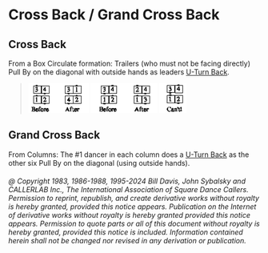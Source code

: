 
# Cross Back / Grand Cross Back

## Cross Back

From a Box Circulate formation: Trailers (who must not be facing directly) Pull By on
the diagonal with outside hands as leaders [ U-Turn Back](../b1/turn_back.md).

> 
> ![alt](cross_back_1a.png)
> ![alt](cross_back_1b.png)
> ![alt](cross_back_1c.png)
>

## Grand Cross Back

From Columns: The #1 dancer in each column does a
[U-Turn Back](../b1/turn_back.md) as the other
six Pull By on the diagonal (using outside hands).

###### @ Copyright 1983, 1986-1988, 1995-2024 Bill Davis, John Sybalsky and CALLERLAB Inc., The International Association of Square Dance Callers. Permission to reprint, republish, and create derivative works without royalty is hereby granted, provided this notice appears. Publication on the Internet of derivative works without royalty is hereby granted provided this notice appears. Permission to quote parts or all of this document without royalty is hereby granted, provided this notice is included. Information contained herein shall not be changed nor revised in any derivation or publication.
